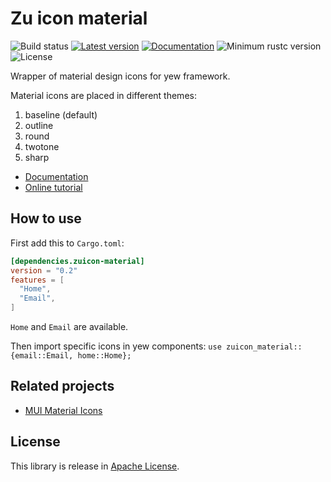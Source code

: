 
# Zu icon material
![Build status](https://github.com/RustVis/zu/actions/workflows/rust.yml/badge.svg)
[![Latest version](https://img.shields.io/crates/v/zuicon-material.svg)](https://crates.io/crates/zuicon-material)
[![Documentation](https://docs.rs/zuicon-material/badge.svg)](https://docs.rs/zuicon-material)
![Minimum rustc version](https://img.shields.io/badge/rustc-1.81+-yellow.svg)
![License](https://img.shields.io/crates/l/zuicon-material.svg)

Wrapper of material design icons for yew framework.

Material icons are placed in different themes:
1. baseline (default)
2. outline
3. round
4. twotone
5. sharp

- [Documentation](https://docs.rs/zuicon-material)
- [Online tutorial](https://zu.biofan.org/material-icons)


## How to use
First add this to `Cargo.toml`:
```toml
[dependencies.zuicon-material]
version = "0.2"
features = [
  "Home",
  "Email",
]
```

`Home` and `Email` are available.

Then import specific icons in yew components:
`use zuicon_material::{email::Email, home::Home};`


## Related projects
- [MUI Material Icons][icons-material]

[icons-material]: https://github.com/mui/material-ui/tree/master/packages/mui-icons-material


## License
This library is release in [Apache License](LICENSE).
